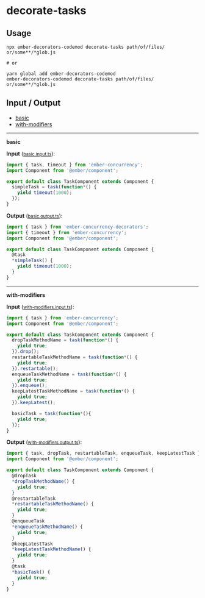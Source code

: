 # decorate-tasks


## Usage

```
npx ember-decorators-codemod decorate-tasks path/of/files/ or/some**/*glob.js

# or

yarn global add ember-decorators-codemod
ember-decorators-codemod decorate-tasks path/of/files/ or/some**/*glob.js
```

## Input / Output

<!--FIXTURES_TOC_START-->
* [basic](#basic)
* [with-modifiers](#with-modifiers)
<!--FIXTURES_TOC_END-->

<!--FIXTURES_CONTENT_START-->
---
<a id="basic">**basic**</a>

**Input** (<small>[basic.input.ts](transforms/decorate-tasks/__testfixtures__/basic.input.ts)</small>):
```ts
import { task, timeout } from 'ember-concurrency';
import Component from '@ember/component';

export default class TaskComponent extends Component {
  simpleTask = task(function*() {
    yield timeout(1000);
  });
}

```

**Output** (<small>[basic.output.ts](transforms/decorate-tasks/__testfixtures__/basic.output.ts)</small>):
```ts
import { task } from 'ember-concurrency-decorators';
import { timeout } from 'ember-concurrency';
import Component from '@ember/component';

export default class TaskComponent extends Component {
  @task
  *simpleTask() {
    yield timeout(1000);
  }
}

```
---
<a id="with-modifiers">**with-modifiers**</a>

**Input** (<small>[with-modifiers.input.ts](transforms/decorate-tasks/__testfixtures__/with-modifiers.input.ts)</small>):
```ts
import { task } from 'ember-concurrency';
import Component from '@ember/component';

export default class TaskComponent extends Component {
  dropTaskMethodName = task(function*() {
    yield true;
  }).drop();
  restartableTaskMethodName = task(function*() {
    yield true;
  }).restartable();
  enqueueTaskMethodName = task(function*() {
    yield true;
  }).enqueue();
  keepLatestTaskMethodName = task(function*() {
    yield true;
  }).keepLatest();

  basicTask = task(function*(){
    yield true;
  });
}

```

**Output** (<small>[with-modifiers.output.ts](transforms/decorate-tasks/__testfixtures__/with-modifiers.output.ts)</small>):
```ts
import { task, dropTask, restartableTask, enqueueTask, keepLatestTask } from 'ember-concurrency-decorators';
import Component from '@ember/component';

export default class TaskComponent extends Component {
  @dropTask
  *dropTaskMethodName() {
    yield true;
  }
  @restartableTask
  *restartableTaskMethodName() {
    yield true;
  }
  @enqueueTask
  *enqueueTaskMethodName() {
    yield true;
  }
  @keepLatestTask
  *keepLatestTaskMethodName() {
    yield true;
  }
  @task
  *basicTask() {
    yield true;
  }
}

```
<!--FIXTURES_CONTENT_END-->
